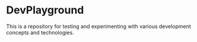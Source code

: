 # DevPlayground

This is a repository for testing and experimenting with various development concepts and technologies.

